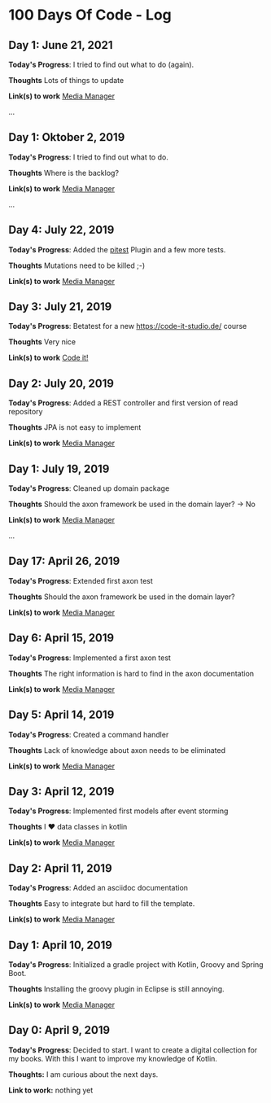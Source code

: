 # 100 Days Of Code - Log

## Day 1: June 21, 2021

**Today's Progress**: I tried to find out what to do (again).

**Thoughts** Lots of things to update

**Link(s) to work** [Media Manager](https://github.com/jacq42/media-manager)

...

## Day 1: Oktober 2, 2019

**Today's Progress**: I tried to find out what to do.

**Thoughts** Where is the backlog?

**Link(s) to work** [Media Manager](https://github.com/jacq42/media-manager)

...

## Day 4: July 22, 2019

**Today's Progress**: Added the [pitest](http://pitest.org/) Plugin and a few more tests.

**Thoughts** Mutations need to be killed ;-)

**Link(s) to work** [Media Manager](https://github.com/jacq42/media-manager)

## Day 3: July 21, 2019

**Today's Progress**: Betatest for a new https://code-it-studio.de/ course

**Thoughts** Very nice

**Link(s) to work** [Code it!](https://code-it-studio.de/)

## Day 2: July 20, 2019

**Today's Progress**: Added a REST controller and first version of read repository

**Thoughts** JPA is not easy to implement

**Link(s) to work** [Media Manager](https://github.com/jacq42/media-manager)

## Day 1: July 19, 2019

**Today's Progress**: Cleaned up domain package

**Thoughts** Should the axon framework be used in the domain layer? -> No

**Link(s) to work** [Media Manager](https://github.com/jacq42/media-manager)

...

## Day 17: April 26, 2019

**Today's Progress**: Extended first axon test

**Thoughts** Should the axon framework be used in the domain layer?

**Link(s) to work** [Media Manager](https://github.com/jacq42/media-manager)

## Day 6: April 15, 2019

**Today's Progress**: Implemented a first axon test

**Thoughts** The right information is hard to find in the axon documentation

**Link(s) to work** [Media Manager](https://github.com/jacq42/media-manager)

## Day 5: April 14, 2019

**Today's Progress**: Created a command handler

**Thoughts** Lack of knowledge about axon needs to be eliminated

**Link(s) to work** [Media Manager](https://github.com/jacq42/media-manager)

## Day 3: April 12, 2019

**Today's Progress**: Implemented first models after event storming

**Thoughts** I ♥ data classes in kotlin

**Link(s) to work** [Media Manager](https://github.com/jacq42/media-manager)

## Day 2: April 11, 2019

**Today's Progress**: Added an asciidoc documentation

**Thoughts** Easy to integrate but hard to fill the template.

**Link(s) to work** [Media Manager](https://github.com/jacq42/media-manager)

## Day 1: April 10, 2019

**Today's Progress**: Initialized a gradle project with Kotlin, Groovy and Spring Boot.

**Thoughts** Installing the groovy plugin in Eclipse is still annoying.

**Link(s) to work** [Media Manager](https://github.com/jacq42/media-manager)

## Day 0: April 9, 2019

**Today's Progress**: Decided to start. I want to create a digital collection for my books. With this I want to improve my knowledge of Kotlin.

**Thoughts:** I am curious about the next days.

**Link to work:** nothing yet


